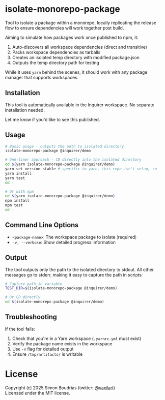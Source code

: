 # isolate-monorepo-package

Tool to isolate a package within a monorepo, locally replicating the release flow to ensure dependencies will work together post build.

Aiming to simulate how packages work once published to npm, it:

1. Auto-discovers all workspace dependencies (direct and transitive)
2. Packs workspace dependencies as tarballs
3. Creates an isolated temp directory with modified package.json
4. Outputs the temp directory path for testing

While it uses `yarn` behind the scenes, it should work with any package manager that supports workspaces.

## Installation

This tool is automatically available in the Inquirer workspace. No separate installation needed.

Let me know if you'd like to see this published.

## Usage

```bash
# Basic usage - outputs the path to isolated directory
isolate-monorepo-package @inquirer/demo

# One-liner approach - CD directly into the isolated directory
cd $(yarn isolate-monorepo-package @inquirer/demo)
yarn set version stable # specific to yarn, this repo isn't setup, so it'll need to know which version to run.
yarn install
yarn test
cd -

# Or with npm
cd $(yarn isolate-monorepo-package @inquirer/demo)
npm install
npm test
cd -
```

## Command Line Options

- `<package-name>`: The workspace package to isolate (required)
- `-v, --verbose`: Show detailed progress information

## Output

The tool outputs only the path to the isolated directory to stdout. All other messages go to stderr, making it easy to capture the path in scripts:

```bash
# Capture path in variable
TEST_DIR=$(isolate-monorepo-package @inquirer/demo)

# Or CD directly
cd $(isolate-monorepo-package @inquirer/demo)
```

## Troubleshooting

If the tool fails:

1. Check that you're in a Yarn workspace (`.yarnrc.yml` must exist)
2. Verify the package name exists in the workspace
3. Use `-v` flag for detailed output
4. Ensure `/tmp/artifacts/` is writable

# License

Copyright (c) 2025 Simon Boudrias (twitter: [@vaxilart](https://twitter.com/Vaxilart))<br/>
Licensed under the MIT license.
